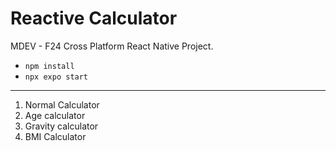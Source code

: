 # Reactive Calculator

MDEV - F24 Cross Platform React Native Project.

- `npm install`
- `npx expo start`

---

1. Normal Calculator
2. Age calculator
3. Gravity calculator
4. BMI Calculator
